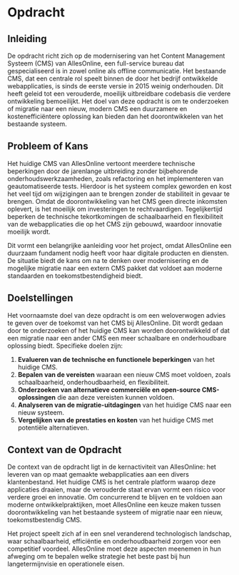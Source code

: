 # Opdracht

## Inleiding

De opdracht richt zich op de modernisering van het Content Management Systeem (CMS) van AllesOnline, een full-service bureau dat gespecialiseerd is in zowel online als offline communicatie. Het bestaande CMS, dat een centrale rol speelt binnen de door het bedrijf ontwikkelde webapplicaties, is sinds de eerste versie in 2015 weinig onderhouden. Dit heeft geleid tot een verouderde, moeilijk uitbreidbare codebasis die verdere ontwikkeling bemoeilijkt. Het doel van deze opdracht is om te onderzoeken of migratie naar een nieuw, modern CMS een duurzamere en kostenefficiëntere oplossing kan bieden dan het doorontwikkelen van het bestaande systeem.

## Probleem of Kans

Het huidige CMS van AllesOnline vertoont meerdere technische beperkingen door de jarenlange uitbreiding zonder bijbehorende onderhoudswerkzaamheden, zoals refactoring en het implementeren van geautomatiseerde tests. Hierdoor is het systeem complex geworden en kost het veel tijd om wijzigingen aan te brengen zonder de stabiliteit in gevaar te brengen. Omdat de doorontwikkeling van het CMS geen directe inkomsten oplevert, is het moeilijk om investeringen te rechtvaardigen. Tegelijkertijd beperken de technische tekortkomingen de schaalbaarheid en flexibiliteit van de webapplicaties die op het CMS zijn gebouwd, waardoor innovatie moeilijk wordt.

Dit vormt een belangrijke aanleiding voor het project, omdat AllesOnline een duurzaam fundament nodig heeft voor haar digitale producten en diensten. De situatie biedt de kans om na te denken over modernisering en de mogelijke migratie naar een extern CMS pakket dat voldoet aan moderne standaarden en toekomstbestendigheid biedt.

## Doelstellingen

Het voornaamste doel van deze opdracht is om een weloverwogen advies te geven over de toekomst van het CMS bij AllesOnline. Dit wordt gedaan door te onderzoeken of het huidige CMS kan worden doorontwikkeld of dat een migratie naar een ander CMS een meer schaalbare en onderhoudbare oplossing biedt. Specifieke doelen zijn:

1. **Evalueren van de technische en functionele beperkingen** van het huidige CMS.
2. **Bepalen van de vereisten** waaraan een nieuw CMS moet voldoen, zoals schaalbaarheid, onderhoudbaarheid, en flexibiliteit.
3. **Onderzoeken van alternatieve commerciële en open-source CMS-oplossingen** die aan deze vereisten kunnen voldoen.
4. **Analyseren van de migratie-uitdagingen** van het huidige CMS naar een nieuw systeem.
5. **Vergelijken van de prestaties en kosten** van het huidige CMS met potentiële alternatieven.

## Context van de Opdracht

De context van de opdracht ligt in de kernactiviteit van AllesOnline: het leveren van op maat gemaakte webapplicaties aan een divers klantenbestand. Het huidige CMS is het centrale platform waarop deze applicaties draaien, maar de verouderde staat ervan vormt een risico voor verdere groei en innovatie. Om concurrerend te blijven en te voldoen aan moderne ontwikkelpraktijken, moet AllesOnline een keuze maken tussen doorontwikkeling van het bestaande systeem of migratie naar een nieuw, toekomstbestendig CMS.

Het project speelt zich af in een snel veranderend technologisch landschap, waar schaalbaarheid, efficiëntie en onderhoudbaarheid zorgen voor een competitief voordeel. AllesOnline moet deze aspecten meenemen in hun afweging om te bepalen welke strategie het beste past bij hun langetermijnvisie en operationele eisen.
